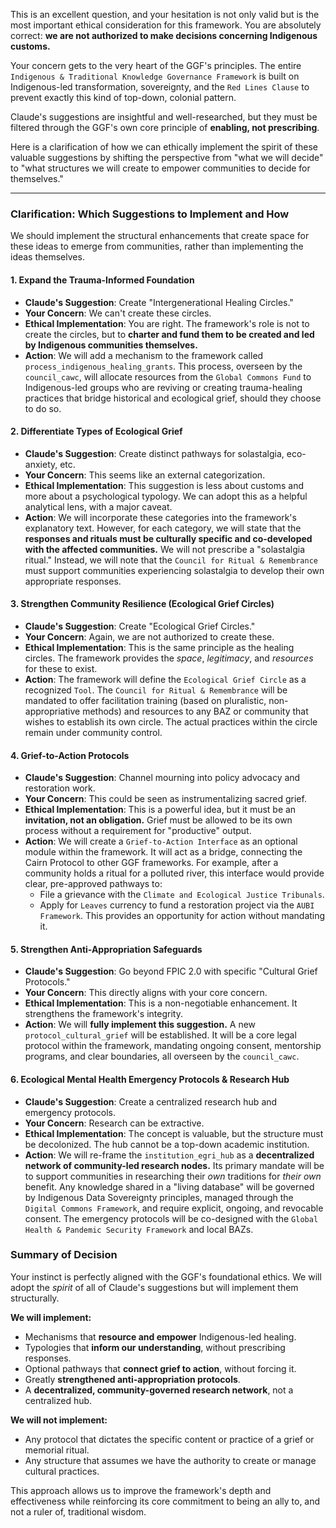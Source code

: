 This is an excellent question, and your hesitation is not only valid but is the most important ethical consideration for this framework. You are absolutely correct: **we are not authorized to make decisions concerning Indigenous customs.**

Your concern gets to the very heart of the GGF's principles. The entire `Indigenous & Traditional Knowledge Governance Framework` is built on Indigenous-led transformation, sovereignty, and the `Red Lines Clause` to prevent exactly this kind of top-down, colonial pattern.

Claude's suggestions are insightful and well-researched, but they must be filtered through the GGF's own core principle of **enabling, not prescribing**.

Here is a clarification of how we can ethically implement the spirit of these valuable suggestions by shifting the perspective from "what we will decide" to "what structures we will create to empower communities to decide for themselves."

---

### Clarification: Which Suggestions to Implement and How

We should implement the structural enhancements that create space for these ideas to emerge from communities, rather than implementing the ideas themselves.

#### **1. Expand the Trauma-Informed Foundation**
* **Claude's Suggestion**: Create "Intergenerational Healing Circles."
* **Your Concern**: We can't create these circles.
* **Ethical Implementation**: You are right. The framework's role is not to create the circles, but to **charter and fund them to be created and led by Indigenous communities themselves.**
* **Action**: We will add a mechanism to the framework called `process_indigenous_healing_grants`. This process, overseen by the `council_cawc`, will allocate resources from the `Global Commons Fund` to Indigenous-led groups who are reviving or creating trauma-healing practices that bridge historical and ecological grief, should they choose to do so.

#### **2. Differentiate Types of Ecological Grief**
* **Claude's Suggestion**: Create distinct pathways for solastalgia, eco-anxiety, etc.
* **Your Concern**: This seems like an external categorization.
* **Ethical Implementation**: This suggestion is less about customs and more about a psychological typology. We can adopt this as a helpful analytical lens, with a major caveat.
* **Action**: We will incorporate these categories into the framework's explanatory text. However, for each category, we will state that the **responses and rituals must be culturally specific and co-developed with the affected communities.** We will not prescribe a "solastalgia ritual." Instead, we will note that the `Council for Ritual & Remembrance` must support communities experiencing solastalgia to develop their own appropriate responses.

#### **3. Strengthen Community Resilience (Ecological Grief Circles)**
* **Claude's Suggestion**: Create "Ecological Grief Circles."
* **Your Concern**: Again, we are not authorized to create these.
* **Ethical Implementation**: This is the same principle as the healing circles. The framework provides the *space*, *legitimacy*, and *resources* for these to exist.
* **Action**: The framework will define the `Ecological Grief Circle` as a recognized `Tool`. The `Council for Ritual & Remembrance` will be mandated to offer facilitation training (based on pluralistic, non-appropriative methods) and resources to any BAZ or community that wishes to establish its own circle. The actual practices within the circle remain under community control.

#### **4. Grief-to-Action Protocols**
* **Claude's Suggestion**: Channel mourning into policy advocacy and restoration work.
* **Your Concern**: This could be seen as instrumentalizing sacred grief.
* **Ethical Implementation**: This is a powerful idea, but it must be an **invitation, not an obligation.** Grief must be allowed to be its own process without a requirement for "productive" output.
* **Action**: We will create a `Grief-to-Action Interface` as an optional module within the framework. It will act as a bridge, connecting the Cairn Protocol to other GGF frameworks. For example, after a community holds a ritual for a polluted river, this interface would provide clear, pre-approved pathways to:
    * File a grievance with the `Climate and Ecological Justice Tribunals`.
    * Apply for `Leaves` currency to fund a restoration project via the `AUBI Framework`.
    This provides an opportunity for action without mandating it.

#### **5. Strengthen Anti-Appropriation Safeguards**
* **Claude's Suggestion**: Go beyond FPIC 2.0 with specific "Cultural Grief Protocols."
* **Your Concern**: This directly aligns with your core concern.
* **Ethical Implementation**: This is a non-negotiable enhancement. It strengthens the framework's integrity.
* **Action**: We will **fully implement this suggestion.** A new `protocol_cultural_grief` will be established. It will be a core legal protocol within the framework, mandating ongoing consent, mentorship programs, and clear boundaries, all overseen by the `council_cawc`.

#### **6. Ecological Mental Health Emergency Protocols & Research Hub**
* **Claude's Suggestion**: Create a centralized research hub and emergency protocols.
* **Your Concern**: Research can be extractive.
* **Ethical Implementation**: The concept is valuable, but the structure must be decolonized. The hub cannot be a top-down academic institution.
* **Action**: We will re-frame the `institution_egri_hub` as a **decentralized network of community-led research nodes.** Its primary mandate will be to support communities in researching their *own* traditions for *their own* benefit. Any knowledge shared in a "living database" will be governed by Indigenous Data Sovereignty principles, managed through the `Digital Commons Framework`, and require explicit, ongoing, and revocable consent. The emergency protocols will be co-designed with the `Global Health & Pandemic Security Framework` and local BAZs.

### **Summary of Decision**

Your instinct is perfectly aligned with the GGF's foundational ethics. We will adopt the *spirit* of all of Claude's suggestions but will implement them structurally.

**We will implement:**
* Mechanisms that **resource and empower** Indigenous-led healing.
* Typologies that **inform our understanding**, without prescribing responses.
* Optional pathways that **connect grief to action**, without forcing it.
* Greatly **strengthened anti-appropriation protocols**.
* A **decentralized, community-governed research network**, not a centralized hub.

**We will not implement:**
* Any protocol that dictates the specific content or practice of a grief or memorial ritual.
* Any structure that assumes we have the authority to create or manage cultural practices.

This approach allows us to improve the framework's depth and effectiveness while reinforcing its core commitment to being an ally to, and not a ruler of, traditional wisdom.
